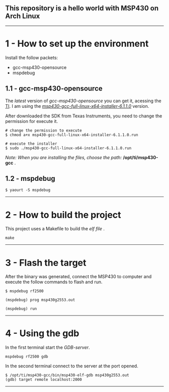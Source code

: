 ## This repository is a hello world with MSP430 on Arch Linux

___
# 1 - How to set up the environment

Install the follow packets:

* gcc-msp430-opensource
* mspdebug

## 1.1 - gcc-msp430-opensource
The _latest_ version of *gcc-msp430-opensource* you can get it, acessing the [TI](http://www.ti.com/tool/msp430-gcc-opensource).
I am using the *[msp430-gcc-full-linux-x64-installer-6.1.1.0](https://www.ti.com/licreg/docs/swlicexportcontrol.tsp?form_type=2&prod_no=msp430-gcc-full-linux-x64-installer-6.1.1.0.run&ref_url=http://software-dl.ti.com/msp430/msp430_public_sw/mcu/msp430/MSPGCC/latest/)* version.

After downloaded the SDK from Texas Instruments, you need to change the permission for execute it.

```
# change the permission to execute
$ chmod a+x msp430-gcc-full-linux-x64-installer-6.1.1.0.run 

# execute the installer
$ sudo ./msp430-gcc-full-linux-x64-installer-6.1.1.0.run
```
*Note: When you are installing the files, choose the path:*  **/opt/ti/msp430-gcc** .

## 1.2 - mspdebug

```
$ yaourt -S mspdebug
```
___

# 2 - How to build the project

This project uses a Makefile to build the _elf file_ .
```
make
```
___

# 3 - Flash the target
After the binary was generated, connect the MSP430 to computer and execute the follow commands to flash and run.

```
$ mspdebug rf2500

(mspdebug) prog msp430g2553.out

(mspdebug) run

```
___

# 4 - Using the gdb

In the first terminal start the *GDB-server*.

```
mspdebug rf2500 gdb
```

In the second terminal connect to the server at the port opened.

```
$ /opt/ti/msp430-gcc/bin/msp430-elf-gdb msp430g2553.out
(gdb) target remote localhost:2000
```
___
[comment]: <> (/opt/ti/msp430-gcc/bin/msp430-elf-gdb msp430g2553.out ;set remoteaddresssize 64 ;set remotetimeout 999999 ;target remote localhost:2000)